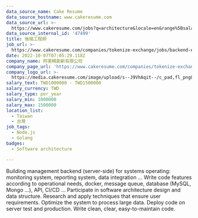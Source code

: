 ```yaml
---
data_source_name: Cake Resume
data_source_hostname: www.cakeresume.com
data_source_url: >-
  https://www.cakeresume.com/jobs?q=architecture&locale=en&range%5Bsalary_range%5D%5Bmin%5D=1000000&page=4
data_source_internal_id: '47499'
title: 後端工程師
job_url: >-
  https://www.cakeresume.com/companies/tokenize-exchange/jobs/backend-engineer-9cf1f8
date: 2022-10-07T07:05:29.118Z
company_name: 阿美精創新有限公司
company_page_url: 'https://www.cakeresume.com/companies/tokenize-exchange'
company_logo_url: >-
  https://media.cakeresume.com/image/upload/s--J9VhAqit--/c_pad,fl_png8,h_200,w_200/v1665119912/ut4aektkqfvmomjxh6e1.png
salary_text: TWD1000000 - TWD1500000
salary_currency: TWD
salary_type: per_year
salary_min: 1000000
salary_max: 1500000
location_list:
  - Taiwan
  - 台灣
job_tags:
  - Node.js
  - Golang
badges:
  - Software architecture

---
```


Building management backend (server-side) for systems operating: monitoring system, reporting system, data integration ... Write code features according to operational needs, docker, message queue, database (MySQL, Mongo ...), API, CI/CD ... Participate in software architecture design and data structure. Research and apply techniques that ensure user requirements. Optimize the system to process large data. Deploy code on server test and production. Write clean, clear, easy-to-maintain code.